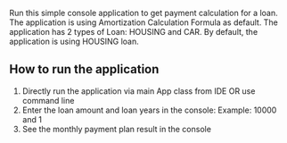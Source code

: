 Run this simple console application to get payment calculation for a loan.
The application is using Amortization Calculation Formula as default.
The application has 2 types of Loan: HOUSING and CAR.
By default, the application is using HOUSING loan.

## How to run the application

1. Directly run the application via main App class from IDE OR use command line
2. Enter the loan amount and loan years in the console: Example: 10000 and 1
3. See the monthly payment plan result in the console